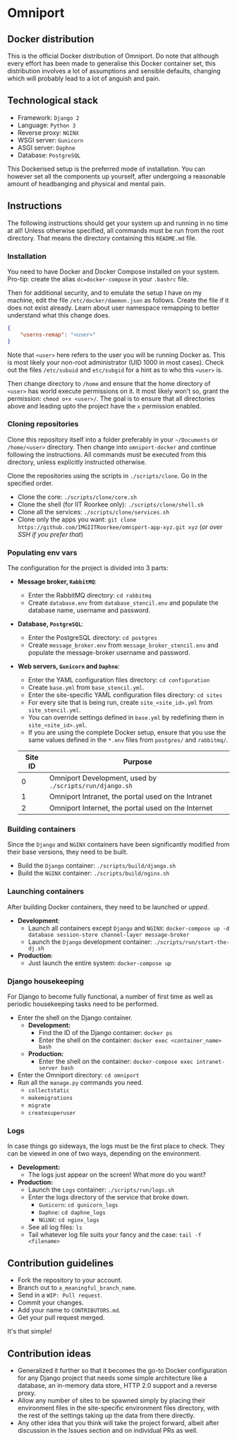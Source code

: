 # Omniport

## Docker distribution

This is the official Docker distribution of Omniport. Do note that although every effort has been made to generalise this Docker container set, this distribution involves a lot of assumptions and sensible defaults, changing which will probably lead to a lot of anguish and pain.

## Technological stack

- Framework: `Django 2`
- Language: `Python 3`
- Reverse proxy: `NGINX`
- WSGI server: `Gunicorn`
- ASGI server: `Daphne`
- Database: `PostgreSQL`

This Dockerised setup is the preferred mode of installation. You can however set all the components up yourself, after undergoing a reasonable amount of headbanging and physical and mental pain.

## Instructions

The following instructions should get your system up and running in no time at all! Unless otherwise specified, all commands must be run from the root directory. That means the directory containing this `README.md` file.

### Installation

You need to have Docker and Docker Compose installed on your system. Pro-tip: create the alias `dc=docker-compose` in your `.bashrc` file. 

Then for additional security, and to emulate the setup I have on my machine, edit the file `/etc/docker/daemon.json` as follows. Create the file if it does not exist already. Learn about user namespace remapping to better understand what this change does.

```json
{
	"userns-remap": "<user>"
}
```

Note that `<user>` here refers to the user you will be running Docker as. This is most likely your non-root administrator (UID 1000 in most cases). Check out the files `/etc/subuid` and `etc/subgid` for a hint as to who this `<user>` is.

Then change directory to `/home` and ensure that the home directory of `<user>` has world execute permissions on it. It most likely won't so, grant the permission: `chmod o+x <user>/`. The goal is to ensure that all directories above and leading upto the project have the `x` permission enabled.

### Cloning repositories

Clone this repository itself into a folder preferably in your `~/Documents` or `/home/<user>` directory. Then change into `omniport-docker` and continue following the instructions. All commands must be executed from this directory, unless explicitly instructed otherwise.

Clone the repositories using the scripts in `./scripts/clone`. Go in the specified order.

- Clone the core: `./scripts/clone/core.sh`
- Clone the shell (for IIT Roorkee only): `./scripts/clone/shell.sh`
- Clone all the services: `./scripts/clone/services.sh`
- Clone only the apps you want: `git clone https://github.com/IMGIITRoorkee/omniport-app-xyz.git xyz` (*or over SSH if you prefer that*)

### Populating env vars

The configuration for the project is divided into 3 parts:

- **Message broker, `RabbitMQ`**:
    - Enter the RabbitMQ directory: `cd rabbitmq`
    - Create `database.env` from `database_stencil.env` and populate the database name, username and password.
- **Database, `PostgreSQL`**:
    - Enter the PostgreSQL directory: `cd postgres`
    - Create `message_broker.env` from `message_broker_stencil.env` and populate the message-broker username and password.
- **Web servers, `Gunicorn` and `Daphne`**:
    - Enter the YAML configuration files directory: `cd configuration`
    - Create `base.yml` from `base_stencil.yml`.
    - Enter the site-specific YAML configuration files directory: `cd sites`
    - For every site that is being run, create `site_<site_id>.yml` from `site_stencil.yml`.
    - You can override settings defined in `base.yml` by redefining them in `site_<site_id>.yml`.
    - If you are using the complete Docker setup, ensure that you use the same values defined in the `*.env` files from `postgres/` and `rabbitmq/`.
    
    | Site ID | Purpose                                                 |
    | ------- | ------------------------------------------------------- |
    | 0       | Omniport Development, used by `./scripts/run/django.sh` |
    | 1       | Omniport Intranet, the portal used on the Intranet      |
    | 2       | Omniport Internet, the portal used on the Internet      |

### Building containers

Since the `Django` and `NGINX` containers have been significantly modified from their base versions, they need to be built.

- Build the `Django` container: `./scripts/build/django.sh`
- Build the `NGINX` container: `./scripts/build/nginx.sh` 

### Launching containers

After building Docker containers, they need to be launched or *upped*.

- **Development**:
    - Launch all containers except `Django` and `NGINX`: `docker-compose up -d database session-store channel-layer message-broker`
    - Launch the `Django` development container: `./scripts/run/start-the-dj.sh`
- **Production**:
    - Just launch the entire system: `docker-compose up`

### Django housekeeping

For Django to become fully functional, a number of first time as well as periodic housekeeping tasks need to be performed.

- Enter the shell on the Django container.
    - **Development:** 
        - Find the ID of the Django container: `docker ps`
        - Enter the shell on the container: `docker exec <container_name> bash`
    - **Production:**
        - Enter the shell on the container: `docker-compose exec intranet-server bash`
- Enter the Omniport directory: `cd omniport`
- Run all the `manage.py` commands you need.
    - `collectstatic`
    - `makemigrations`
    - `migrate`
    - `createsuperuser`

### Logs

In case things go sideways, the logs must be the first place to check. They can be viewed in one of two ways, depending on the environment.

- **Development:**
    - The logs just appear on the screen! What more do you want?
- **Production:**
    - Launch the `Logs` container: `./scripts/run/logs.sh`
    - Enter the logs directory of the service that broke down.
        - `Gunicorn`: `cd gunicorn_logs`
        - `Daphne`: `cd daphne_logs`
        - `NGiNX`: `cd nginx_logs`
    - See all log files: `ls`
    - Tail whatever log file suits your fancy and the case: `tail -f <filename>`

## Contribution guidelines

- Fork the repository to your account.
- Branch out to `a_meaningful_branch_name`.
- Send in a `WIP: Pull request`.
- Commit your changes.
- Add your name to `CONTRIBUTORS.md`.
- Get your pull request merged.

It's that simple!

## Contribution ideas

- Generalized it further so that it becomes the go-to Docker configuration for any Django project that needs some simple architecture like a database, an in-memory data store, HTTP 2.0 support and a reverse proxy.
- Allow any number of sites to be spawned simply by placing their environment files in the site-specific environment files directory, with the rest of the settings taking up the data from there directly.
- Any other idea that you think will take the project forward, albeit after discussion in the Issues section and on individual PRs as well.
